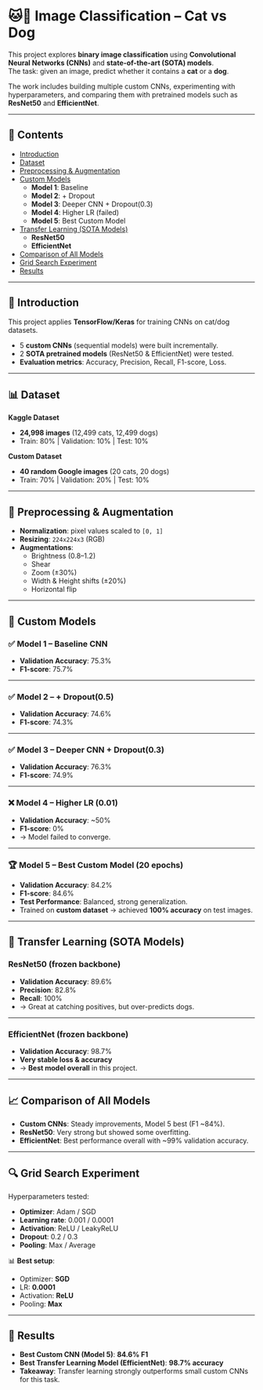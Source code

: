 # 🐱🐶 Image Classification – Cat vs Dog  

This project explores **binary image classification** using **Convolutional Neural Networks (CNNs)** and **state-of-the-art (SOTA) models**.  
The task: given an image, predict whether it contains a **cat** or a **dog**.  

The work includes building multiple custom CNNs, experimenting with hyperparameters, and comparing them with pretrained models such as **ResNet50** and **EfficientNet**.  

---

## 📂 Contents
- [Introduction](#-introduction)  
- [Dataset](#-dataset)  
- [Preprocessing & Augmentation](#-preprocessing--augmentation)  
- [Custom Models](#-custom-models)  
  - **Model 1**: Baseline  
  - **Model 2**: + Dropout  
  - **Model 3**: Deeper CNN + Dropout(0.3)  
  - **Model 4**: Higher LR (failed)  
  - **Model 5**: Best Custom Model  
- [Transfer Learning (SOTA Models)](#-transfer-learning-sota-models)  
  - **ResNet50**  
  - **EfficientNet**  
- [Comparison of All Models](#-comparison-of-all-models)  
- [Grid Search Experiment](#-grid-search-experiment)  
- [Results](#-results)  

---

## 📖 Introduction
This project applies **TensorFlow/Keras** for training CNNs on cat/dog datasets.  

- 5 **custom CNNs** (sequential models) were built incrementally.  
- 2 **SOTA pretrained models** (ResNet50 & EfficientNet) were tested.  
- **Evaluation metrics**: Accuracy, Precision, Recall, F1-score, Loss.  

---

## 📊 Dataset
**Kaggle Dataset**  
- **24,998 images** (12,499 cats, 12,499 dogs)  
- Train: 80% | Validation: 10% | Test: 10%  

**Custom Dataset**  
- **40 random Google images** (20 cats, 20 dogs)  
- Train: 70% | Validation: 20% | Test: 10%  

---

## 🔧 Preprocessing & Augmentation
- **Normalization**: pixel values scaled to `[0, 1]`  
- **Resizing**: `224x224x3` (RGB)  
- **Augmentations**:  
  - Brightness (0.8–1.2)  
  - Shear  
  - Zoom (±30%)  
  - Width & Height shifts (±20%)  
  - Horizontal flip  

---

## 🧪 Custom Models

### ✅ Model 1 – Baseline CNN  
- **Validation Accuracy**: 75.3%  
- **F1-score**: 75.7%  

---

### ✅ Model 2 – + Dropout(0.5)  
- **Validation Accuracy**: 74.6%  
- **F1-score**: 74.3%  

---

### ✅ Model 3 – Deeper CNN + Dropout(0.3)  
- **Validation Accuracy**: 76.3%  
- **F1-score**: 74.9%  

---

### ❌ Model 4 – Higher LR (0.01)  
- **Validation Accuracy**: ~50%  
- **F1-score**: 0%  
- → Model failed to converge.  

---

### 🏆 Model 5 – Best Custom Model (20 epochs)  
- **Validation Accuracy**: 84.2%  
- **F1-score**: 84.6%  
- **Test Performance**: Balanced, strong generalization.  
- Trained on **custom dataset** → achieved **100% accuracy** on test images.  

---

## 🚀 Transfer Learning (SOTA Models)

### ResNet50 (frozen backbone)  
- **Validation Accuracy**: 89.6%  
- **Precision**: 82.8%  
- **Recall**: 100%  
- → Great at catching positives, but over-predicts dogs.  

---

### EfficientNet (frozen backbone)  
- **Validation Accuracy**: 98.7%  
- **Very stable loss & accuracy**  
- → **Best model overall** in this project.  

---

## 📈 Comparison of All Models
- **Custom CNNs**: Steady improvements, Model 5 best (F1 ~84%).  
- **ResNet50**: Very strong but showed some overfitting.  
- **EfficientNet**: Best performance overall with ~99% validation accuracy.  

---

## 🔍 Grid Search Experiment
Hyperparameters tested:  

- **Optimizer**: Adam / SGD  
- **Learning rate**: 0.001 / 0.0001  
- **Activation**: ReLU / LeakyReLU  
- **Dropout**: 0.2 / 0.3  
- **Pooling**: Max / Average  

📊 **Best setup**:  
- Optimizer: **SGD**  
- LR: **0.0001**  
- Activation: **ReLU**  
- Pooling: **Max**  

---

## 🏁 Results
- **Best Custom CNN (Model 5)**: **84.6% F1**  
- **Best Transfer Learning Model (EfficientNet)**: **98.7% accuracy**  
- **Takeaway**: Transfer learning strongly outperforms small custom CNNs for this task.  
